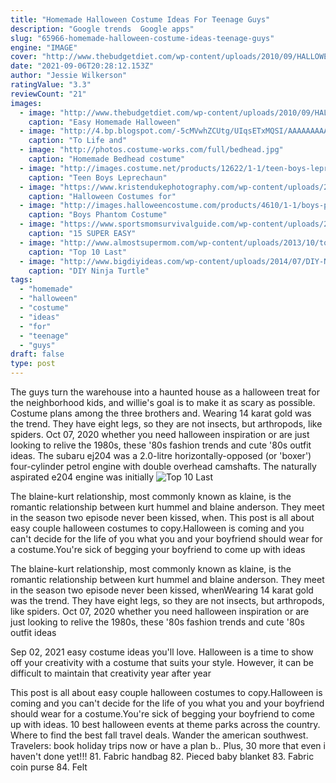 ```yaml
---
title: "Homemade Halloween Costume Ideas For Teenage Guys"
description: "Google trends  Google apps"
slug: "65966-homemade-halloween-costume-ideas-teenage-guys"
engine: "IMAGE"
cover: "http://www.thebudgetdiet.com/wp-content/uploads/2010/09/HALLOWEEN-ANDREW-IS-THE-IDENITY-THEFT.jpg"
date: "2021-09-06T20:28:12.153Z"
author: "Jessie Wilkerson"
ratingValue: "3.3"
reviewCount: "21"
images:
  - image: "http://www.thebudgetdiet.com/wp-content/uploads/2010/09/HALLOWEEN-ANDREW-IS-THE-IDENITY-THEFT.jpg"
    caption: "Easy Homemade Halloween"
  - image: "http://4.bp.blogspot.com/-5cMVwhZCUtg/UIqsETxMQSI/AAAAAAAAA6s/bPcNmV4aNO4/s1600/Picture+003.jpg"
    caption: "To Life and"
  - image: "http://photos.costume-works.com/full/bedhead.jpg"
    caption: "Homemade Bedhead costume"
  - image: "http://images.costume.net/products/12622/1-1/teen-boys-leprechaun-costume.jpg"
    caption: "Teen Boys Leprechaun"
  - image: "https://www.kristendukephotography.com/wp-content/uploads/2017/09/10-halloween-costume-ideas-for-teen-boys.jpg"
    caption: "Halloween Costumes for"
  - image: "http://images.halloweencostume.com/products/4610/1-1/boys-phantom-costume.jpg"
    caption: "Boys Phantom Costume"
  - image: "https://www.sportsmomsurvivalguide.com/wp-content/uploads/2014/09/all-for-the-boys-diy-costumes-7.jpg"
    caption: "15 SUPER EASY"
  - image: "http://www.almostsupermom.com/wp-content/uploads/2013/10/top-10-last-minute-costumes1.jpg"
    caption: "Top 10 Last"
  - image: "http://www.bigdiyideas.com/wp-content/uploads/2014/07/DIY-Ninja-Turtle-Costumes-for-under-30.jpg"
    caption: "DIY Ninja Turtle"
tags:
  - "homemade"
  - "halloween"
  - "costume"
  - "ideas"
  - "for"
  - "teenage"
  - "guys"
draft: false
type: post
---
```


The guys turn the warehouse into a haunted house as a halloween treat for the neighborhood kids, and willie's goal is to make it as scary as possible. Costume plans among the three brothers and. Wearing 14 karat gold was the trend. They have eight legs, so they are not insects, but arthropods, like spiders. Oct 07, 2020  whether you need halloween inspiration or are just looking to relive the 1980s, these '80s fashion trends and cute '80s outfit ideas. The subaru ej204 was a 2.0-litre horizontally-opposed (or 'boxer') four-cylinder petrol engine with double overhead camshafts. The naturally aspirated e204 engine was initially
![Top 10 Last](http://www.almostsupermom.com/wp-content/uploads/2013/10/top-10-last-minute-costumes1.jpg "Top 10 Last")

The blaine-kurt relationship, most commonly known as klaine, is the romantic relationship between kurt hummel and blaine anderson. They meet in the season two episode never been kissed, when. This post is all about easy couple halloween costumes to copy.Halloween is coming and you can&#39;t decide for the life of you what you and your boyfriend should wear for a costume.You&#39;re sick of begging your boyfriend to come up with ideas
<!--inArticleAds-->

<!--galleryOne-->

The blaine-kurt relationship, most commonly known as klaine, is the romantic relationship between kurt hummel and blaine anderson. They meet in the season two episode never been kissed, whenWearing 14 karat gold was the trend. They have eight legs, so they are not insects, but arthropods, like spiders. Oct 07, 2020  whether you need halloween inspiration or are just looking to relive the 1980s, these '80s fashion trends and cute '80s outfit ideas
<!--inArticleAds-->

<!--galleryTwo-->

Sep 02, 2021 easy costume ideas you'll love. Halloween is a time to show off your creativity with a costume that suits your style. However, it can be difficult to maintain that creativity year after year
<!--galleryThree-->

This post is all about easy couple halloween costumes to copy.Halloween is coming and you can't decide for the life of you what you and your boyfriend should wear for a costume.You're sick of begging your boyfriend to come up with ideas. 10 best halloween events at theme parks across the country. Where to find the best fall travel deals. Wander the american southwest. Travelers: book holiday trips now or have a plan b.. Plus, 30 more that even i haven't done yet!!! 81. Fabric handbag 82. Pieced baby blanket 83. Fabric coin purse 84. Felt